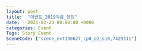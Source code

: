 ```yaml
---
layout: post
title:  "이벤트_2019여름_엔딩"
date:   2021-02-23 00:00:00 +0000
categories: Event
Tags: Story Event
SceneCode: ["scene_evt190627_cp0_q2_s10,7429311"]
---
```

